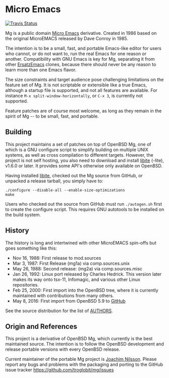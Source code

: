 Micro Emacs
===========
[![Travis Status][]][Travis]

Mg is a public domain [Micro Emacs][] derivative.  Created in 1986 based
on the original MicroEMACS released by Dave Conroy in 1985.

The intention is to be a small, fast, and portable Emacs-like editor for
users who cannot, or do not want to, run the real Emacs for one reason
or another.  Compatibility with GNU Emacs is key for Mg, separating it
from other [ErsatzEmacs][] clones, because there should never be any
reason to learn more than one Emacs flavor.

The size constraints and target audience pose challenging limitations on
the feature set of Mg.  It is not scriptable or extensible like a true
Emacs, although a startup file is supported, and not all features are
available.  For instance `M-x split-window-horizontally`, or `C-x 3`, is
currently not supported.

Feature patches are of course most welcome, as long as they remain in
the spirit of Mg -- to be small, fast, and portable.


Building
--------

This project maintains a set of patches on top of OpenBSD Mg, one of
which is a GNU configure script to simplify building on multiple UNIX
systems, as well as cross compilation to different targets.  However,
the project is not self hosting, you also need to download and install
[libite][] (-lite), v1.6.0 or later.  It provides some API's otherwise
only available on OpenBSD.

Having installed [libite][], checked out the Mg source from GitHub, or
unpacked a release tarball, you simply have to:

    ./configure --disable-all --enable-size-optimizations
    make

Users who checked out the source from GitHub must run `./autogen.sh`
first to create the configure script.  This requires GNU autotools to be
installed on the build system.


History
-------

The history is long and intertwined with other MicroEMACS spin-offs but
goes something like this:

* Nov 16, 1986: First release to mod.sources
* Mar  3, 1987: First Release (mg1a) via comp.sources.unix
* May 26, 1988: Second release: (mg2a) via comp.sources.misc
* Jan 26, 1992: Linux port released by Charles Hedrick. This version
  later makes its way onto tsx-11, Infomagic, and various other Linux
  repositories.
* Feb 25, 2000: First import into the OpenBSD tree, where it is
  currently maintained with contributions from many others.
* May  8, 2016: First import from OpenBSD 5.9 to [GitHub][]

See the source distribution for the list of [AUTHORS][].


Origin and References
---------------------

This project is a derivative of OpenBSD Mg, which currently is the best
maintained source.  The intention is to follow the OpenBSD development
and release portable versions with every OpenBSD release.

Current maintainer of the portable Mg project is [Joachim Nilsson][].
Please report any bugs and problems with the packaging and porting to
the GitHub issue tracker <https://github.com/troglobit/mg/issues>

[Micro Emacs]:     https://www.emacswiki.org/emacs/MicroEmacs
[ErsatzEmacs]:     https://www.emacswiki.org/emacs/ErsatzEmacs
[libite]:          https://github.com/troglobit/libite/releases/tag/v1.6.0
[GitHub]:          https://github.com/troglobit/mg
[AUTHORS]:         https://github.com/troglobit/mg/blob/master/AUTHORS
[Joachim Nilsson]: http://troglobit.com
[Travis]:          https://travis-ci.org/troglobit/mg
[Travis Status]:   https://travis-ci.org/troglobit/mg.png?branch=master
